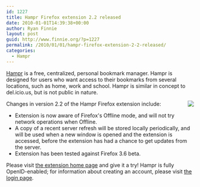 ```yaml
---
id: 1227
title: Hampr Firefox extension 2.2 released
date: 2010-01-01T14:39:38+00:00
author: Ryan Finnie
layout: post
guid: http://www.finnie.org/?p=1227
permalink: /2010/01/01/hampr-firefox-extension-2-2-released/
categories:
  - Hampr
---
```

[Hampr](https://www.hampr.com/) is a free, centralized, personal bookmark manager. Hampr is designed for users who want access to their bookmarks from several locations, such as home, work and school. Hampr is similar in concept to del.icio.us, but is not public in nature.

[<img src="https://www.hampr.com/images/hampr-2.0.0-screenshot.png" style="float: right; border-style: none;" />](https://www.hampr.com/firefoxextension)Changes in version 2.2 of the Hampr Firefox extension include:

  * Extension is now aware of Firefox's Offline mode, and will not try network operations when Offline.
  * A copy of a recent server refresh will be stored locally periodically, and will be used when a new window is opened and the extension is accessed, before the extension has had a chance to get updates from the server.
  * Extension has been tested against Firefox 3.6 beta.

Please visit [the extension home page](https://www.hampr.com/firefoxextension) and give it a try! Hampr is fully OpenID-enabled; for information about creating an account, please visit [the login page](https://www.hampr.com/login).